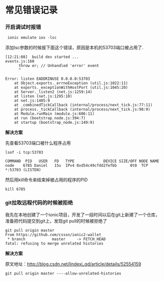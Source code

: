 # 常见错误记录

### 开启调试时报错

```
 ionic emulate ios -lsc
```

添加lsc参数的时候报下面这个错误，原因是本机的53703端口被占用了.

```
[12:21:08]  build dev started ...
events.js:160
      throw er; // Unhandled 'error' event
      ^

Error: listen EADDRINUSE 0.0.0.0:53703
    at Object.exports._errnoException (util.js:1022:11)
    at exports._exceptionWithHostPort (util.js:1045:20)
    at Server._listen2 (net.js:1259:14)
    at listen (net.js:1295:10)
    at net.js:1405:9
    at _combinedTickCallback (internal/process/next_tick.js:77:11)
    at process._tickCallback (internal/process/next_tick.js:98:9)
    at Module.runMain (module.js:606:11)
    at run (bootstrap_node.js:394:7)
    at startup (bootstrap_node.js:149:9)

```

**解决方案**

先查看53703端口被什么程序占用

```
lsof -i tcp:53703

COMMAND  PID   USER   FD   TYPE             DEVICE SIZE/OFF NODE NAME
node    6785 Daniel   15u  IPv4 0xd54c49cfdd2fefbb      0t0  TCP *:53703 (LISTEN)

```

然后用kill命令来结束掉被占用的程序的PID

```
kill 6785

```

### git拉取远程代码的时候被拒绝

我先在本地创建了一个ionic项目，开发了一段时间以后在git上新建了一个仓库，准备把代码提交到git上，发现git pull的时候被拒绝了

```
git pull origin master
From https://github.com/cssxn/ionic2-wallet
 * branch            master     -> FETCH_HEAD
fatal: refusing to merge unrelated histories
```

**解决方案**

原文地址：http://blog.csdn.net/lindexi_gd/article/details/52554159

```
git pull origin master ----allow-unrelated-histories

```






